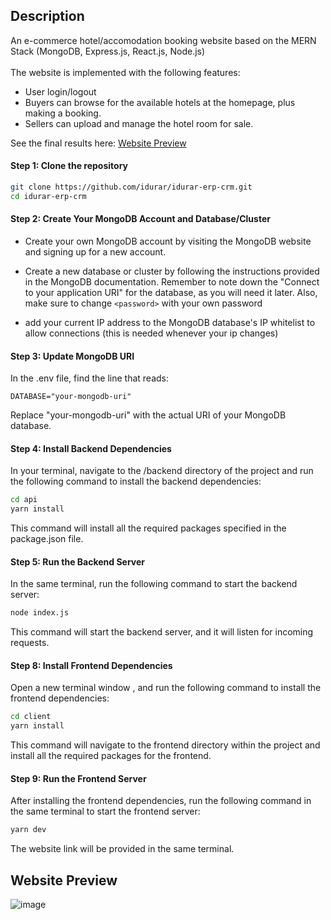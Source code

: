 ## Description
An e-commerce hotel/accomodation booking website based on the MERN Stack (MongoDB, Express.js, React.js, Node.js) </br> </br>
The website is implemented with the following features:
- User login/logout 
- Buyers can browse for the available hotels at the homepage, plus making a booking.
- Sellers can upload and manage the hotel room for sale.

See the final results here: [Website Preview](https://github.com/junwai7159/mern-project/edit/master/README.md#website-preview)

#### Step 1: Clone the repository

```bash
git clone https://github.com/idurar/idurar-erp-crm.git
cd idurar-erp-crm
```

#### Step 2: Create Your MongoDB Account and Database/Cluster

- Create your own MongoDB account by visiting the MongoDB website and signing up for a new account.

- Create a new database or cluster by following the instructions provided in the MongoDB documentation. Remember to note down the "Connect to your application URI" for the database, as you will need it later. Also, make sure to change `<password>` with your own password

- add your current IP address to the MongoDB database's IP whitelist to allow connections (this is needed whenever your ip changes)

#### Step 3: Update MongoDB URI

In the .env file, find the line that reads:

`DATABASE="your-mongodb-uri"`

Replace "your-mongodb-uri" with the actual URI of your MongoDB database.

#### Step 4: Install Backend Dependencies

In your terminal, navigate to the /backend directory of the project and run the following command to install the backend dependencies:

```bash
cd api
yarn install
```

This command will install all the required packages specified in the package.json file.

#### Step 5: Run the Backend Server

In the same terminal, run the following command to start the backend server:

```bash
node index.js
```

This command will start the backend server, and it will listen for incoming requests.

#### Step 8: Install Frontend Dependencies

Open a new terminal window , and run the following command to install the frontend dependencies:

```bash
cd client
yarn install
```

This command will navigate to the frontend directory within the project and install all the required packages for the frontend.

#### Step 9: Run the Frontend Server

After installing the frontend dependencies, run the following command in the same terminal to start the frontend server:

```bash
yarn dev
```
The website link will be provided in the same terminal.

## Website Preview
![image](https://github.com/junwai7159/mern-project/assets/67097978/c96989f6-e43c-4efd-bce3-763f71a47ceb)



